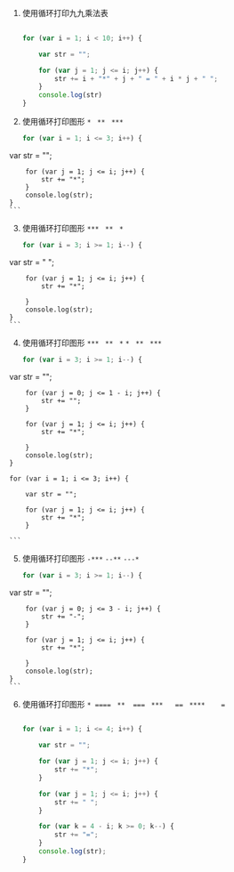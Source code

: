 1. 使用循环打印九九乘法表

    ```js
      
    for (var i = 1; i < 10; i++) {
    
        var str = "";
    
        for (var j = 1; j <= i; j++) {
            str += i + "*" + j + " = " + i * j + " ";
        }
        console.log(str)
    }
    ```

2. 使用循环打印图形
    `* `
    `** `
    `***`

    ```js
    for (var i = 1; i <= 3; i++) {
    
var str = "";
    
        for (var j = 1; j <= i; j++) {
            str += "*";
        }
        console.log(str);
    }
    ```
    
3. 使用循环打印图形
    `*** `
    `** `
    `*`

    ```js
    for (var i = 3; i >= 1; i--) {
    
var str = " ";
    
        for (var j = 1; j <= i; j++) {
            str += "*";
    
        }
        console.log(str);
    }
    ```
    
4. 使用循环打印图形
    `*** `
    `**`
    ` *` 
    `* `
    `** `
    `***`

    ```js
    for (var i = 3; i >= 1; i--) {
    
var str = "";
    
        for (var j = 0; j <= 1 - i; j++) {
            str += "";
        }
    
        for (var j = 1; j <= i; j++) {
            str += "*";
    
        }
        console.log(str);
    }
    
    for (var i = 1; i <= 3; i++) {
    
        var str = "";
    
        for (var j = 1; j <= i; j++) {
            str += "*";
        }
    
    ```
    
5. 使用循环打印图形
    `-***`
    `--**`
    `---*`

    ```js
    for (var i = 3; i >= 1; i--) {
    
var str = "";
    
        for (var j = 0; j <= 3 - i; j++) {
            str += "-";
        }
    
        for (var j = 1; j <= i; j++) {
            str += "*";
    
        }
        console.log(str);
    }
    ```
    
6. 使用循环打印图形
    `* ==== `
    `**  === `
    `***   == `
    `****    =`

    ```js
      
    for (var i = 1; i <= 4; i++) {
    
        var str = "";
    
        for (var j = 1; j <= i; j++) {
            str += "*";
        }
    
        for (var j = 1; j <= i; j++) {
            str += " ";
        }
    
        for (var k = 4 - i; k >= 0; k--) {
            str += "=";
        }
        console.log(str);
    }
    ```